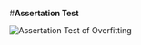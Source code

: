 #**Assertation Test**

![Assertation Test of Overfitting](https://drive.google.com/uc?export=view&id=1BUDxv0OCA0V7_JRPQ2CCCTjT91Fq8k5c)

